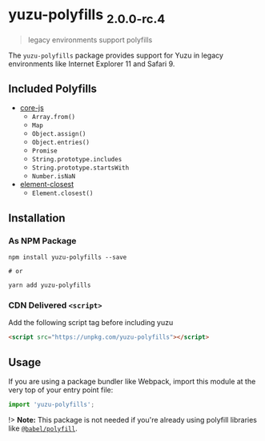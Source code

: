 # yuzu-polyfills <sub>2.0.0-rc.4<sub>

> legacy environments support polyfills

The `yuzu-polyfills` package provides support for Yuzu in legacy environments like Internet Explorer 11 and Safari 9.

## Included Polyfills

- [core-js](https://www.npmjs.com/package/core-js)
  - `Array.from()`
  - `Map`
  - `Object.assign()`
  - `Object.entries()`
  - `Promise`
  - `String.prototype.includes`
  - `String.prototype.startsWith`
  - `Number.isNaN`
- [element-closest](https://www.npmjs.com/package/element-closest)
  - `Element.closest()`

## Installation

### As NPM Package

```
npm install yuzu-polyfills --save

# or

yarn add yuzu-polyfills
```

### CDN Delivered `<script>`

Add the following script tag before including yuzu

```html
<script src="https://unpkg.com/yuzu-polyfills"></script>
```

## Usage

If you are using a package bundler like Webpack, import this module at the very top of your entry point file:

```js
import 'yuzu-polyfills';
```

!> **Note:** This package is not needed if you're already using polyfill libraries like [`@babel/polyfill`](https://babeljs.io/docs/en/babel-polyfill).
